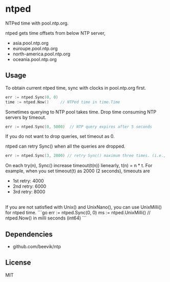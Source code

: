 ntped
=====
NTPed time with pool.ntp.org.

ntped gets time offsets from below NTP server,
* asia.pool.ntp.org
* euroupe.pool.ntp.org
* north-america.pool.ntp.org
* oceania.pool.ntp.org

Usage
----
To obtain current ntped time, sync with clocks in pool.ntp.org first.
```go
err := ntped.Sync(0, 0)
time := ntped.Now()     // NTPed time in time.Time
```

Sometimes querying to NTP pool takes time. Drop time consuming NTP servers by timeout.
```go
err := ntped.Sync(0, 5000)  // NTP query expires after 5 seconds
```
If you do not want to drop queries, set timeout as 0.

ntped can retry Sync() when all the queries are dropped.
```go
err := ntped.Sync(3, 2000) // retry Sync() maximum three times. (i.e., Sync() is called 4 times, in maximum)
```
On each try(n), Sync() increase timeout(t(n)) lienearly, t(n) = n * t.
For example, when you set timeout(t) as 2000 (2 seconds), timeouts are
* 1st retry: 4000
* 2nd retry: 6000
* 3rd retry: 8000

<br>
If you are not satisfied with Unix() and UnixNano(), you can use UnixMilli() for ntped time.
```go
err := ntped.Sync(0, 0)
ms := ntped.UnixMilli() // ntped.Now() in milli seconds (int64)
```

Dependencies
-----
* github.com/beevik/ntp

License
----
MIT
